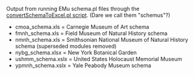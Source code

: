 Output from running EMu schema.pl files through the [convertSchemaToExcel.pl script](https://github.com/fieldmuseum/EMu-scripts/tree/master/Schema).  (Dare we call them "schemus"?)

* cmoa_schema.xls = Carnegie Museum of Art schema
* fmnh_schema.xls = Field Museum of Natural History schema
* nmnh_schema.xls = Smithsonian National Museum of Natural History schema (superseded modules removed)
* nybg_schema.xlsx = New York Botanical Garden
* ushmm_schema.xslx = United States Holocaust Memorial Museum
* ypmnh_schema.xslx = Yale Peabody Museum schema
 
